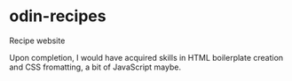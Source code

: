 # odin-recipes
Recipe website

Upon completion, I would have acquired skills in HTML boilerplate creation and CSS fromatting, a bit of JavaScript maybe.
